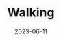 ---
layout: comic
date: 2023-06-11
title: Walking
categories: page
number: 13
permalink: /read/13
image: /pages/rm_013.webp
---
